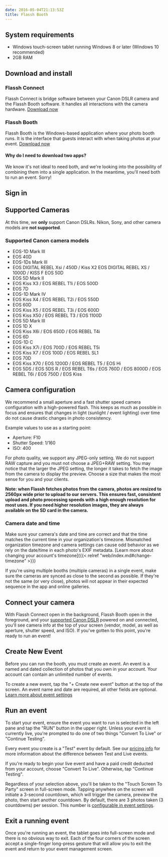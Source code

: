 ```yaml
---
date: 2016-05-04T21:13:53Z
title: Flassh Booth
---
```


## System requirements

* Windows touch-screen tablet running Windows 8 or later (Windows 10 recommended)
* 2GB RAM

## Download and install

### Flassh Connect

Flassh Connect is bridge software between your Canon DSLR camera and the Flassh Booth software. It handles all interactions with the camera hardware. [Download now](https://flassh.co/download/connect/windows/latest)

### Flassh Booth

Flassh Booth is the Windows-based application where your photo booth runs. It is the interface that guests interact with when taking photos at your event. [Download now](https://flassh.co/download/booth/windows/latest)

#### Why do I need to download two apps?

We know it's not ideal to need both, and we're looking into the possibility of combining them into a single application. In the meantime, you'll need both to run an event. Sorry!

## Sign in

## Supported Cameras

At this time, we **only** support Canon DSLRs. Nikon, Sony, and other camera models are **not supported**.

### Supported Canon camera models

* EOS-1D Mark III
* EOS 40D
* EOS-1Ds Mark III
* EOS DIGITAL REBEL Xsi / 450D / Kiss X2 EOS DIGITAL REBEL XS / 1000D / KISS F EOS 50D
* EOS 5D Mark II
* EOS Kiss X3 / EOS REBEL T1i / EOS 500D
* EOS 7D
* EOS-1D Mark IV
* EOS Kiss X4 / EOS REBEL T2i / EOS 550D
* EOS 60D
* EOS Kiss X5 / EOS REBEL T3i / EOS 600D
* EOS Kiss X50 / EOS REBEL T3 / EOS 1100D
* EOS 5D Mark III
* EOS 1D X
* EOS Kiss X6i / EOS 650D / EOS REBEL T4i
* EOS 6D
* EOS-1D C
* EOS Kiss X7i / EOS 700D / EOS REBEL T5i
* EOS Kiss X7 / EOS 100D / EOS REBEL SL1
* EOS 70D
* EOS Kiss X70 / EOS 1200D / EOS REBEL T5 / EOS Hi
* EOS 5DS / EOS 5DS R / EOS REBEL T6s / EOS 760D / EOS 8000D / EOS REBEL T6i / EOS 750D / EOS Kiss

## Camera configuration

We recommend a small aperture and a fast shutter speed camera configuration with a high-powered flash. This keeps as much as possible in focus and ensures that changes in light (sunlight / event lighting) over time do not cause drastic changes in photo consistency.

Example values to use as a starting point:

* Aperture: F10
* Shutter Speed: 1/160
* ISO: 400

For photo quality, we support any JPEG-only setting. We do not support RAW capture and you must not choose a JPEG+RAW setting. You may notice that the larger the JPEG setting, the longer it takes to fetch the image from the camera to display the preview. Choose a size that makes the most sense for you and your clients.

**Note: when Flassh fetches photos from the camera, photos are resized to 2560px wide prior to upload to our servers. This ensures fast, consistent upload and photo processing speeds with a high enough resolution for most uses. If you need higher resolution images, they are always available on the SD card in the camera.**

### Camera date and time

Make sure your camera's date and time are correct and that the time matches the current time in your organization's timezone. Mismatched organization timezone and camera settings can cause odd behavior as we rely on the date/time in each photo's EXIF metadata. [Learn more about changing your account's timezone]({{< relref "web/index.md#change-timezone" >}})

If you're using multiple booths (multiple cameras) in a single event, make sure the cameras are synced as close to the second as possible. If they're not the same (or very close), photos will not appear in their expected sequence in the app and online galleries.

## Connect your camera

With Flassh Connect open in the background, Flassh Booth open in the foreground, and your [supported Canon DSLR](#supported-cameras) powered on and connected, you'll see camera info at the top of your screen (vendor, model, as well as aperture, shutter speed, and ISO). If you've gotten to this point, you're ready to run an event!

## Create New Event

Before you can run the booth, you must create an event. An event is a named and dated collection of photos that you own in your account. Your account can contain an unlimited number of events.

To create a new event, tap the "+ Create new event" button at the top of the screen. An event name and date are required, all other fields are optional. [Learn more about event settings]()

## Run an event

To start your event, ensure the event you want to run is selected in the left pane and tap the "RUN" button in the upper right. Unless your event is currently live, you're prompted to do one of two things "Convert To Live" or "Continue Testing".

Every event you create is a "Test" event by default. See our [pricing info](/#understanding-pricing) for more information about the difference between Test and Live events.

If you're ready to begin your live event and have a paid credit deducted from your account, choose "Convert To Live". Otherwise, tap "Continue Testing".

Regardless of your selection above, you'll be taken to the "Touch Screen To Party" screen in full-screen mode. Tapping anywhere on the screen will initiate a 3-second countdown, which will trigger the camera, preview the photo, then start another countdown. By default, there are 3 photos taken (3 countdowns) per session. This number is [configurable in event settings]().

## Exit a running event

Once you're running an event, the tablet goes into full-screen mode and there is no obvious way to exit. Each of the four corners of the screen accept a single-finger long-press gesture that will allow you to exit the event and return to your event management screen.
